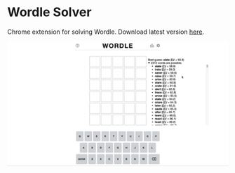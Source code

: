# Wordle Solver

Chrome extension for solving Wordle. Download latest version [here](https://github.com/leyanlo/wordle-solver/releases/latest/download/wordle-solver.zip).

![GIF](wordle-solver.gif)
